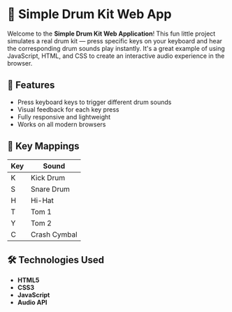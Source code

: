 # 🥁 Simple Drum Kit Web App

Welcome to the **Simple Drum Kit Web Application**! This fun little project simulates a real drum kit — press specific keys on your keyboard and hear the corresponding drum sounds play instantly. It's a great example of using JavaScript, HTML, and CSS to create an interactive audio experience in the browser.

## 🔧 Features

- Press keyboard keys to trigger different drum sounds
- Visual feedback for each key press
- Fully responsive and lightweight
- Works on all modern browsers

## 🎹 Key Mappings

| Key | Sound        |
|-----|--------------|
| K   | Kick Drum    |
| S   | Snare Drum   |
| H   | Hi-Hat       |
| T   | Tom 1        |
| Y   | Tom 2        |
| C   | Crash Cymbal |

## 🛠️ Technologies Used

- **HTML5**
- **CSS3**
- **JavaScript**
- **Audio API**
